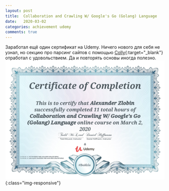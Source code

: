 ```yaml
---
layout: post
title:  Collaboration and Crawling W/ Google's Go (Golang) Language
date:   2020-03-02
categories: achievement udemy
comments: true
---
```

Заработал ещё один сертификат на Udemy. Ничего нового для себя не узнал, но секцию про парсинг сайтов с помощью [Colly](http://go-colly.org/){:target="_blank"} отработал с удовольствием. Да и повторять основы иногда полезно.  
![Certificate of completion](/assets/img/UC-2dc53854-1682-4e3b-9683-20be387d06b2.jpg){:class="img-responsive"}